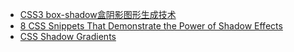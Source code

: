 - [CSS3 box-shadow盒阴影图形生成技术](http://www.zhangxinxu.com/wordpress/2013/11/css-css3-box-shadow-%E7%9B%92%E9%98%B4%E5%BD%B1-%E5%9B%BE%E5%BD%A2%E7%94%9F%E6%88%90%E6%8A%80%E6%9C%AF/)
- [8 CSS Snippets That Demonstrate the Power of Shadow Effects](https://speckyboy.com/css-snippets-shadow-effects/)
- [CSS Shadow Gradients](https://alvarotrigo.com/shadow-gradients/)
